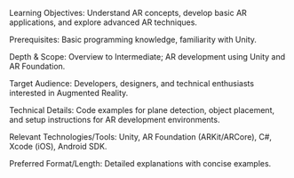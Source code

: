 Learning Objectives: Understand AR concepts, develop basic AR applications, and explore advanced AR techniques.

Prerequisites: Basic programming knowledge, familiarity with Unity.

Depth & Scope: Overview to Intermediate; AR development using Unity and AR Foundation.

Target Audience: Developers, designers, and technical enthusiasts interested in Augmented Reality.

Technical Details: Code examples for plane detection, object placement, and setup instructions for AR development environments.

Relevant Technologies/Tools: Unity, AR Foundation (ARKit/ARCore), C#, Xcode (iOS), Android SDK.

Preferred Format/Length: Detailed explanations with concise examples.
